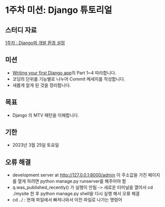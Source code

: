 # 1주차 미션: Django 튜토리얼

## 스터디 자료
[1주차 : Django와 개발 환경 설정](https://motley-way-58c.notion.site/Django-67e5994dfebd429d882d4b2b0e58e6a0)

## 미션
- [Writing your first Django app](https://docs.djangoproject.com/ko/3.2/intro/tutorial01/)의 Part 1~4 따라합니다.
- 코딩의 단위를 기능별로 나누어 Commit 메세지를 작성합니다.
- 새롭게 알게 된 것을 정리합니다.

## 목표
- Django 의 MTV 패턴을 이해합니다.

## 기한
- 2023년 3월 25일 토요일  

## 오류 해결
 - development server at http://127.0.0.1:8000/admin 이 주소값을 가진 페이지를 열게 하려면 python manage.py runserver를 해주어야 함
 - q.was_published_recently() 가 실행이 안됨 -> 새로운 터미널을 열어서 cd ./mysite 한 후 python manage.py shell을 다시 실행 해서 오류 해결
 - cd ../ : 현재 파일에서 빠져나와서 이전 파일로 나가는 명령어
